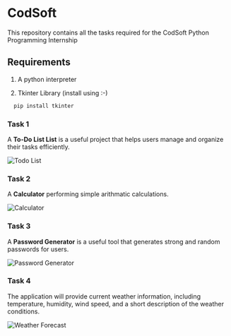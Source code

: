 
# CodSoft

This repository contains all the tasks required for the CodSoft Python Programming Internship



## Requirements

1. A python interpreter

2. Tkinter Library (install using :-)

```cmd
  pip install tkinter
```

### Task 1

A **To-Do List List** is a useful project that helps users manage
and organize their tasks efficiently.

![Todo List](https://onedrive.live.com/embed?resid=D59B8CEFF4DC7B57%211732&authkey=%21AM4d1C-8ujQs5-g&width=747&height=392)

### Task 2

A **Calculator** performing simple arithmatic calculations.

![Calculator](https://onedrive.live.com/embed?resid=D59B8CEFF4DC7B57%211733&authkey=%21ADRHIE7k7URX66s&width=305&height=249)

### Task 3

A **Password Generator** is a useful tool that generates strong and random passwords for users.

![Password Generator](https://onedrive.live.com/embed?resid=D59B8CEFF4DC7B57%211734&authkey=%21ALB3JZV5HidlsaI&width=350&height=416)

### Task 4

The application will provide current weather information, including temperature, humidity, wind speed, and a short description of the weather conditions.

![Weather Forecast](https://onedrive.live.com/embed?resid=D59B8CEFF4DC7B57%211746&authkey=%21AOtNCzL4TZJ79J4&width=624&height=224)

